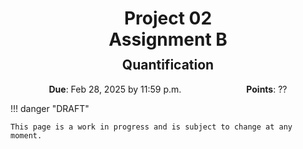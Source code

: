 <h1 style="margin-bottom: 0.4em; text-align: center;">
    <b>Project 02</b><br>
    Assignment B
</h1>
<h2 style="margin-top: 0.0em; text-align: center;">
    Quantification
</h2>

<p style="text-align: center;">
    <object hspace="50">
        <strong>Due</strong></a>: Feb 28, 2025 by 11:59 p.m.
    </object>
    <object hspace="50">
        <strong>Points</strong></a>: ??
    </object>
</p>

!!! danger "DRAFT"

    This page is a work in progress and is subject to change at any moment.
